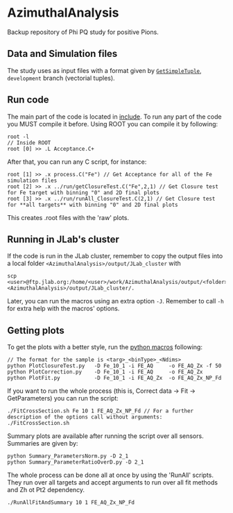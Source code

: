 # AzimuthalAnalysis

Backup repository of Phi PQ study for positive Pions.

## Data and Simulation files
The study uses as input files with a format given by [`GetSimpleTuple`](https://github.com/utfsm-eg2-data-analysis/GetSimpleTuple/tree/csanmart/analysis-pion-phipq), `development` branch (vectorial tuples).

## Run code
The main part of the code is located in [include](https://github.com/ClaudioSMV/AzimuthalAnalysis/tree/main/include). To run any part of the code you MUST compile it before. Using ROOT you can compile it by following:
```
root -l
// Inside ROOT
root [0] >> .L Acceptance.C+
```
After that, you can run any C script, for instance:
```
root [1] >> .x process.C("Fe") // Get Acceptance for all of the Fe simulation files
root [2] >> .x ../run/getClosureTest.C("Fe",2,1) // Get Closure test for Fe target with binning "0" and 2D final plots
root [3] >> .x ../run/runAll_ClosureTest.C(2,1) // Get Closure test for **all targets** with binning "0" and 2D final plots
```
This creates .root files with the 'raw' plots.

## Running in JLab's cluster
If the code is run in the JLab cluster, remember to copy the output files into a local folder `<AzimuthalAnalysis>/output/JLab_cluster` with
```
scp <user>@ftp.jlab.org:/home/<user>/work/AzimuthalAnalysis/output/<folder> <AzimuthalAnalysis>/output/JLab_cluster/.
```
Later, you can run the macros using an extra option `-J`.
Remember to call `-h` for extra help with the macros' options.

## Getting plots
To get the plots with a better style, run the [python macros](https://github.com/ClaudioSMV/AzimuthalAnalysis/tree/main/macros) following:
```
// The format for the sample is <targ>_<binType>_<Ndims>
python PlotClosureTest.py   -D Fe_10_1 -i FE_AQ     -o FE_AQ_Zx -f 50
python PlotCorrection.py    -D Fe_10_1 -i FE_AQ     -o FE_AQ_Zx
python PlotFit.py           -D Fe_10_1 -i FE_AQ_Zx  -o FE_AQ_Zx_NP_Fd
```
If you want to run the whole process (this is, Correct data -> Fit -> GetParameters) you can run the script:
```
./FitCrossSection.sh Fe 10 1 FE_AQ_Zx_NP_Fd // For a further description of the options call without arguments: ./FitCrossSection.sh
```
Summary plots are available after running the script over all sensors. Summaries are given by:
```
python Summary_ParametersNorm.py -D 2_1
python Summary_ParameterRatioOverD.py -D 2_1
```

The whole process can be done all at once by using the 'RunAll' scripts.
They run over all targets and accept arguments to run over all fit methods and Zh ot Pt2 dependency.
```
./RunAllFitAndSummary 10 1 FE_AQ_Zx_NP_Fd
```

